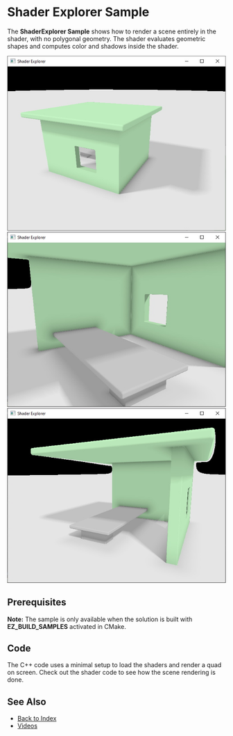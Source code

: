 # Shader Explorer Sample

The **ShaderExplorer Sample** shows how to render a scene entirely in the shader, with no polygonal geometry. The shader evaluates geometric shapes and computes color and shadows inside the shader.

![ShaderExlorer1](media/shader-explorer1.jpg)
![ShaderExlorer2](media/shader-explorer2.jpg)
![ShaderExlorer3](media/shader-explorer3.jpg)

## Prerequisites

**Note:** The sample is only available when the solution is built with **EZ_BUILD_SAMPLES** activated in CMake.

## Code

The C++ code uses a minimal setup to load the shaders and render a quad on screen. Check out the shader code to see how the scene rendering is done.

## See Also

* [Back to Index](../index.md)
* [Videos](../getting-started/videos.md)